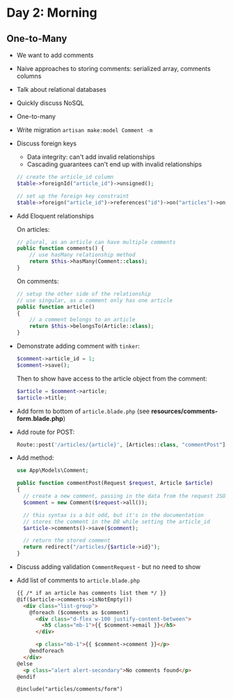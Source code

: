 # Day 2: Morning

## One-to-Many
- We want to add comments
- Naive approaches to storing comments: serialized array, comments columns
- Talk about relational databases
- Quickly discuss NoSQL
- One-to-many
- Write migration
    `artisan make:model Comment -m`
- Discuss foreign keys
    - Data integrity: can't add invalid relationships
    - Cascading guarantees can't end up with invalid relationships
    ```php
    // create the article_id column
    $table->foreignId("article_id")->unsigned();

    // set up the foreign key constraint
    $table->foreign("article_id")->references("id")->on("articles")->onDelete("cascade");
    ```

- Add Eloquent relationships

    On articles:
    ```php
    // plural, as an article can have multiple comments
    public function comments() {
        // use hasMany relationship method
        return $this->hasMany(Comment::class);
    }
    ```

    On comments:

    ```php
    // setup the other side of the relationship
    // use singular, as a comment only has one article
    public function article()
    {
        // a comment belongs to an article
        return $this->belongsTo(Article::class);
    }
    ```

- Demonstrate adding comment with `tinker`:
    ```php
    $comment->article_id = 1;
    $comment->save();
    ```
    Then to show have access to the article object from the comment:
    ```php
    $article = $comment->article;
    $article->title;
    ```

- Add form to bottom of `article.blade.php` (see **resources/comments-form.blade.php**)
- Add route for POST:

    ```php
    Route::post('/articles/{article}', [Articles::class, "commentPost"]);
    ```
- Add method:

    ```php
    use App\Models\Comment;
    ```

    ```php
    public function commentPost(Request $request, Article $article)
    {
      // create a new comment, passing in the data from the request JSON
      $comment = new Comment($request->all());

      // this syntax is a bit odd, but it's in the documentation
      // stores the comment in the DB while setting the article_id
      $article->comments()->save($comment);

      // return the stored comment
      return redirect("/articles/{$article->id}");
    }
    ```

- Discuss adding validation `CommentRequest` - but no need to show
- Add list of comments to `article.blade.php`

    ```html
    {{ /* if an article has comments list them */ }}
    @if($article->comments->isNotEmpty())
      <div class="list-group">
        @foreach ($comments as $comment)
          <div class="d-flex w-100 justify-content-between">
            <h5 class="mb-1">{{ $comment->email }}</h5>
          </div>

          <p class="mb-1">{{ $comment->comment }}</p>
        @endforeach
      </div>
    @else
      <p class="alert alert-secondary">No comments found</p>
    @endif

    @include("articles/comments/form")
    ```
